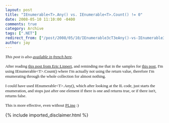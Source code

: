 ```yaml
---
layout: post
title: "IEnumerable<T>.Any() vs. IEnumerable<T>.Count() != 0"
date: 2008-05-10 11:10:00 -0400
comments: true
category: Archive
tags: [".NET"]
redirect_from: ["/post/2008/05/10/IEnumerable3cT3eAny()-vs-IEnumerable3cT3eCount()-neq-0", "/post/2008/05/10/ienumerable3ct3eany()-vs-ienumerable3ct3ecount()-neq-0"]
author: jay
---
```

<!-- more -->
<p>
<font face="trebuchet ms,geneva" size="2"><em>This post is also <a href="http://blogs.developpeur.org/jay/archive/2008/05/11/ienumerable-t-any-vs-ienumerable-t-count-0.aspx" title="IEnumerable&lt;T&gt;.Any() vs. IEnumerable&lt;T&gt;.Count() != 0 ">available in french here</a>.</em>&nbsp;</font> 
</p>
<p>
<font face="trebuchet ms,geneva" size="2">After reading </font><a href="http://blogs.msdn.com/ericlippert/archive/2008/05/09/computers-are-dumb.aspx" title="Computers are Dumb"><font face="trebuchet ms,geneva" size="2">this post from Eric Lippert</font></a><font face="trebuchet ms,geneva" size="2">, and reminding me that in the samples for&nbsp;</font><a href="/post/2008/04/A-look-a-Linq-to-objects-and-the-let-keyword.aspx" title="A look at Linq to objects and the &quot;let&quot; keyword"><font face="trebuchet ms,geneva" size="2">this post</font></a><font face="trebuchet ms,geneva" size="2">, I&#39;m using IEnumerable&lt;T&gt;.Count() where I&#39;m actually not using the return value, therefore I&#39;m enumerating through the whole collection for almost nothing. </font>
</p>
<p>
<font face="trebuchet ms,geneva" size="2">I&nbsp;could have used IEnumerable&lt;T&gt;.Any(), which after looking at the IL code, just starts the enumeration, and stops just after one element if there is one and returns true, or if there isn&#39;t, returns false. </font>
</p>
<p>
<font face="trebuchet ms,geneva" size="2">This is more effective,&nbsp;even without <a href="http://blogs.msdn.com/pfxteam/" title="Parallel Programming with .NET">PLinq</a>&nbsp;:) </font>
</p>

{% include imported_disclaimer.html %}
